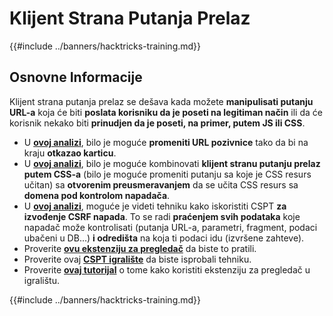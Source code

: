 # Klijent Strana Putanja Prelaz

{{#include ../banners/hacktricks-training.md}}

## Osnovne Informacije

Klijent strana putanja prelaz se dešava kada možete **manipulisati putanju URL-a** koja će biti **poslata korisniku da je poseti na legitiman način** ili da će korisnik nekako biti **prinudjen da je poseti, na primer, putem JS ili CSS**.

- U [**ovoj analizi**](https://erasec.be/blog/client-side-path-manipulation/), bilo je moguće **promeniti URL pozivnice** tako da bi na kraju **otkazao karticu**.
- U [**ovoj analizi**](https://mr-medi.github.io/research/2022/11/04/practical-client-side-path-traversal-attacks.html), bilo je moguće kombinovati **klijent stranu putanju prelaz putem CSS-a** (bilo je moguće promeniti putanju sa koje je CSS resurs učitan) sa **otvorenim preusmeravanjem** da se učita CSS resurs sa **domena pod kontrolom napadača**.
- U [**ovoj analizi**](https://blog.doyensec.com/2024/07/02/cspt2csrf.html), moguće je videti tehniku kako iskoristiti CSPT **za izvođenje CSRF napada**. To se radi **praćenjem svih podataka** koje napadač može kontrolisati (putanja URL-a, parametri, fragment, podaci ubačeni u DB...) **i odredišta** na koja ti podaci idu (izvršene zahteve).
- Proverite [**ovu ekstenziju za pregledač**](https://addons.mozilla.org/en-US/firefox/addon/eval-villain/) da biste to pratili.
- Proverite ovaj [**CSPT igralište**](https://github.com/doyensec/CSPTPlayground) da biste isprobali tehniku.
- Proverite [**ovaj tutorijal**](https://blog.doyensec.com/2024/12/03/cspt-with-eval-villain.html) o tome kako koristiti ekstenziju za pregledač u igralištu.

{{#include ../banners/hacktricks-training.md}}
